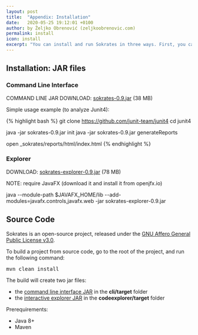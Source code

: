 ```yaml
---
layout: post
title:  "Appendix: Installation"
date:   2020-05-25 19:12:01 +0100
author: by Željko Obrenović (zeljkoobrenovic.com)
permalink: install
icon: install
excerpt: "You can install and run Sokrates in three ways. First, you can download the Sokrates command-line interface JAR file. Second, you can download the Sokrates Explorer JAR file. Lastly, you can build it from scratch from the Sokrates' GitHub repository."
---
```


## Installation: JAR files

### Command Line Interface

COMMAND LINE JAR
DOWNLOAD: [sokrates-0.9.jar](https://d2bb1mtyn3kglb.cloudfront.net/builds/sokrates-0.9.jar) (38 MB)

Simple usage example (to analyze Junit4):

{% highlight bash %}
git clone https://github.com/junit-team/junit4
cd junit4

java -jar sokrates-0.9.jar init
java -jar sokrates-0.9.jar generateReports

open _sokrates/reports/html/index.html
{% endhighlight %}

### Explorer

DOWNLOAD: [sokrates-explorer-0.9.jar](https://d2bb1mtyn3kglb.cloudfront.net/builds/sokrates-explorer-0.9.jar) (78 MB)

NOTE: require JavaFX (download it and install it from openjfx.io)

   java --module-path $JAVAFX_HOME/lib --add-modules=javafx.controls,javafx.web -jar sokrates-explorer-0.9.jar


## Source Code

Sokrates is an open-source project, released under the [GNU Affero General Public License v3.0](https://github.com/zeljkoobrenovic/sokrates/blob/master/LICENSE).

To build a project from source code, go to the root of the project, and run the following command:
<pre>
mvn clean install
</pre>

The build will create two jar files:

* the [command line interface JAR](https://d2bb1mtyn3kglb.cloudfront.net/builds/sokrates-0.9.jar) in the **cli/target** folder
* the [interactive explorer JAR](https://d2bb1mtyn3kglb.cloudfront.net/builds/sokrates-explorer-0.9.jar) in the **codeexplorer/target** folder

Prerequirements:
* Java 8+
* Maven





